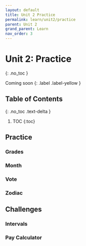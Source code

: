 ```yaml
---
layout: default
title: Unit 2 Practice
permalink: learn/unit2/practice
parent: Unit 2
grand_parent: Learn
nav_order: 3
---
```


# Unit 2: Practice
{: .no_toc }

Coming soon
{: .label .label-yellow }

## Table of Contents
{: .no_toc .text-delta }

1. TOC
{:toc}

## Practice

### Grades

### Month

### Vote

### Zodiac

## Challenges

### Intervals

### Pay Calculator